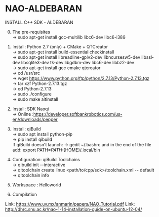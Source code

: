 # NAO-ALDEBARAN
INSTALL C++ SDK - ALDEBARAN

0) The pre-requisites </br>
-> sudo apt-get install gcc-multilib libc6-dev libc6-i386 </br>

1) Install: Python 2.7 (only) + CMake + QTCreator </br>
-> sudo apt-get install build-essential checkinstall </br>
-> sudo apt-get install libreadline-gplv2-dev libncursesw5-dev libssl-dev libsqlite3-dev tk-dev libgdbm-dev libc6-dev libbz2-dev </br>
-> sudo apt-get install gcc cmake qtcreator </br>
-> cd /usr/src </br>
-> wget https://www.python.org/ftp/python/2.7.13/Python-2.7.13.tgz </br>
-> tar xzf Python-2.7.13.tgz </br>
-> cd Python-2.7.13 </br>
-> sudo ./configure </br>
-> sudo make altinstall </br>

2) Install: SDK Naoqi </br>
-> Online :https://developer.softbankrobotics.com/us-en/downloads/pepper </br>

3) Install: qiBuild </br>
-> sudo apt install python-pip </br>
-> pip install qibuild </br>
  If qiBuild doesn't launch: 
	-> gedit ~/.bashrc and in the end of the file add: export PATH=${PATH}:${HOME}/.local/bin

4) Configuration: qiBuild Toolchains </br>
-> qibuild init --interactive </br>
-> qitoolchain create linux <path/to/cpp/sdk>/toolchain.xml -- default </br>
-> qitoolchain info </br>

5) Workspace : Helloworld </br>

6) Compilation </br>



Link: https://www.uv.mx/anmarin/papers/NAO_Tutorial.pdf
Link: http://dhrc.snu.ac.kr/nao-1-14-installation-guide-on-ubuntu-12-04/
